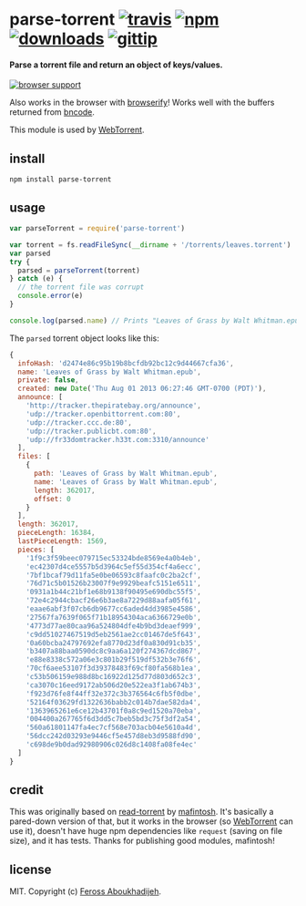 # parse-torrent [![travis](https://img.shields.io/travis/feross/parse-torrent.svg)](https://travis-ci.org/feross/parse-torrent) [![npm](https://img.shields.io/npm/v/parse-torrent.svg)](https://npmjs.org/package/parse-torrent) [![downloads](https://img.shields.io/npm/dm/parse-torrent.svg)](https://npmjs.org/package/parse-torrent) [![gittip](https://img.shields.io/gittip/feross.svg)](https://www.gittip.com/feross/)

#### Parse a torrent file and return an object of keys/values.

[![browser support](https://ci.testling.com/feross/parse-torrent.png)](https://ci.testling.com/feross/parse-torrent)


Also works in the browser with [browserify](http://browserify.org/)! Works well with the buffers returned from [bncode](https://www.npmjs.org/package/bncode).

This module is used by [WebTorrent](http://webtorrent.io).

## install

```
npm install parse-torrent
```

## usage

```js
var parseTorrent = require('parse-torrent')

var torrent = fs.readFileSync(__dirname + '/torrents/leaves.torrent')
var parsed
try {
  parsed = parseTorrent(torrent)
} catch (e) {
  // the torrent file was corrupt
  console.error(e)
}

console.log(parsed.name) // Prints "Leaves of Grass by Walt Whitman.epub"
```

The `parsed` torrent object looks like this:

```js
{
  infoHash: 'd2474e86c95b19b8bcfdb92bc12c9d44667cfa36',
  name: 'Leaves of Grass by Walt Whitman.epub',
  private: false,
  created: new Date('Thu Aug 01 2013 06:27:46 GMT-0700 (PDT)'),
  announce: [
    'http://tracker.thepiratebay.org/announce',
    'udp://tracker.openbittorrent.com:80',
    'udp://tracker.ccc.de:80',
    'udp://tracker.publicbt.com:80',
    'udp://fr33domtracker.h33t.com:3310/announce'
  ],
  files: [
    {
      path: 'Leaves of Grass by Walt Whitman.epub',
      name: 'Leaves of Grass by Walt Whitman.epub',
      length: 362017,
      offset: 0
    }
  ],
  length: 362017,
  pieceLength: 16384,
  lastPieceLength: 1569,
  pieces: [
    '1f9c3f59beec079715ec53324bde8569e4a0b4eb',
    'ec42307d4ce5557b5d3964c5ef55d354cf4a6ecc',
    '7bf1bcaf79d11fa5e0be06593c8faafc0c2ba2cf',
    '76d71c5b01526b23007f9e9929beafc5151e6511',
    '0931a1b44c21bf1e68b9138f90495e690dbc55f5',
    '72e4c2944cbacf26e6b3ae8a7229d88aafa05f61',
    'eaae6abf3f07cb6db9677cc6aded4dd3985e4586',
    '27567fa7639f065f71b18954304aca6366729e0b',
    '4773d77ae80caa96a524804dfe4b9bd3deaef999',
    'c9dd51027467519d5eb2561ae2cc01467de5f643',
    '0a60bcba24797692efa8770d23df0a830d91cb35',
    'b3407a88baa0590dc8c9aa6a120f274367dcd867',
    'e88e8338c572a06e3c801b29f519df532b3e76f6',
    '70cf6aee53107f3d39378483f69cf80fa568b1ea',
    'c53b506159e988d8bc16922d125d77d803d652c3',
    'ca3070c16eed9172ab506d20e522ea3f1ab674b3',
    'f923d76fe8f44ff32e372c3b376564c6fb5f0dbe',
    '52164f03629fd1322636babb2c014b7dae582da4',
    '1363965261e6ce12b43701f0a8c9ed1520a70eba',
    '004400a267765f6d3dd5c7beb5bd3c75f3df2a54',
    '560a61801147fa4ec7cf568e703acb04e5610a4d',
    '56dcc242d03293e9446cf5e457d8eb3d9588fd90',
    'c698de9b0dad92980906c026d8c1408fa08fe4ec'
  ]
}
```

## credit

This was originally based on [read-torrent](https://www.npmjs.org/package/read-torrent) by [mafintosh](https://twitter.com/mafintosh). It's basically a pared-down version of that, but it works in the browser (so [WebTorrent](http://webtorrent.io) can use it), doesn't have huge npm dependencies like `request` (saving on file size), and it has tests. Thanks for publishing good modules, mafintosh!

## license

MIT. Copyright (c) [Feross Aboukhadijeh](http://feross.org).
